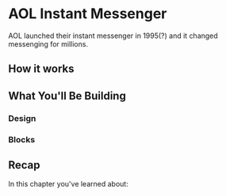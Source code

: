 # AOL Instant Messenger

AOL launched their instant messenger in 1995(?) and it changed messenging for millions.

## How it works

## What You'll Be Building

### Design

### Blocks

## Recap

In this chapter you've learned about:

